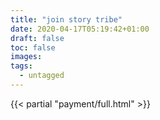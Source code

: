 ```yaml
---
title: "join story tribe"
date: 2020-04-17T05:19:42+01:00
draft: false
toc: false
images:
tags:
  - untagged
---
```


{{< partial "payment/full.html" >}}
